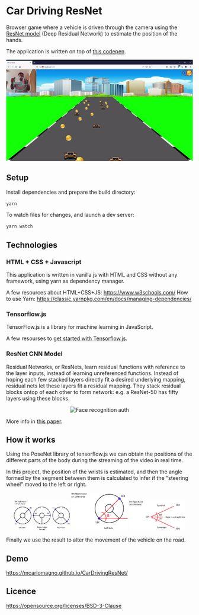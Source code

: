# Car Driving ResNet
Browser game where a vehicle is driven through the camera using the [ResNet model](https://arxiv.org/pdf/1512.03385.pdf) (Deep Residual Network) to estimate the position of the hands.

The application is written on top of [this codepen](https://codepen.io/Toky/pen/GGrNNr).

<div align="center">
  <img src="https://raw.githubusercontent.com/MCarlomagno/assets/master/CarDriveResNetExample.gif" alt="Face recognition auth"/>
</div>

## Setup

Install dependencies and prepare the build directory:

```sh
yarn
```

To watch files for changes, and launch a dev server:

```sh
yarn watch
```

## Technologies
### HTML + CSS + Javascript
This application is written in vanilla js with HTML and CSS without any framework, using yarn as dependency manager.

A few resources about HTML+CSS+JS: https://www.w3schools.com/
How to use Yarn: https://classic.yarnpkg.com/en/docs/managing-dependencies/

### Tensorflow.js
TensorFlow.js is a library for machine learning in JavaScript.

A few resourses to [get started with Tensorflow.js](https://www.tensorflow.org/js/tutorials).

### ResNet CNN Model
Residual Networks, or ResNets, learn residual functions with reference to the layer inputs, instead of learning unreferenced functions. Instead of hoping each few stacked layers directly fit a desired underlying mapping, residual nets let these layers fit a residual mapping. They stack residual blocks ontop of each other to form network: e.g. a ResNet-50 has fifty layers using these blocks.

<div align="center">
  <img src="https://paperswithcode.com/media/methods/0_sGlmENAXIZhSqyFZ_NMWa18K.png" alt="Face recognition auth"/>
</div>

More info in [this paper](https://arxiv.org/pdf/1512.03385.pdf).

## How it works
Using the PoseNet library of tensorflow.js we can obtain the positions of the different parts of the body during the streaming of the video in real time.

In this project, the position of the wrists is estimated, and then the angle formed by the segment between them is calculated to infer if the "steering wheel" moved to the left or right.

<div align="center">
  <img src="https://raw.githubusercontent.com/MCarlomagno/assets/master/steering-wheel-position.png" width="30%" alt="Car ResNet 1"/>
  <img src="https://raw.githubusercontent.com/MCarlomagno/assets/master/steering-wheel-position-with-angle.png"  width="30%" alt="Car ResNet 2"/>
  <img src="https://raw.githubusercontent.com/MCarlomagno/assets/master/angles.png" width="30%" alt="Car ResNet 3"/>
</div>

Finally we use the result to alter the movement of the vehicle on the road.

## Demo
https://mcarlomagno.github.io/CarDrivingResNet/

## Licence
https://opensource.org/licenses/BSD-3-Clause
